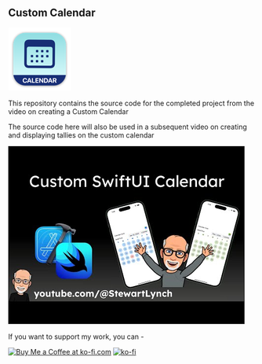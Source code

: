## Custom Calendar

![mac128](Images/mac128.png)

This repository contains the source code for the completed project from the video on creating a Custom Calendar

The source code here will also be used in a subsequent video on creating and displaying tallies on the custom calendar

<a href="http://www.youtube.com/watch?feature=player_embedded&v=X_boPC1tg_Y
" target="_blank"><img src="Images/0-20240224210554129.jpg" 
alt="Custom Calendar" width="480" height="360" border="1" /></a>

If you want to support my work, you can - </br>

<a href='https://ko-fi.com/Z8Z22WRVG' target='_blank'><img height='36' style='border:0px;height:36px;' src='https://cdn.ko-fi.com/cdn/kofi3.png?v=2' border='0' alt='Buy Me a Coffee at ko-fi.com' /></a>
[![ko-fi](https://ko-fi.com/img/githubbutton_sm.svg)](https://ko-fi.com/Z8Z22WRVG)

